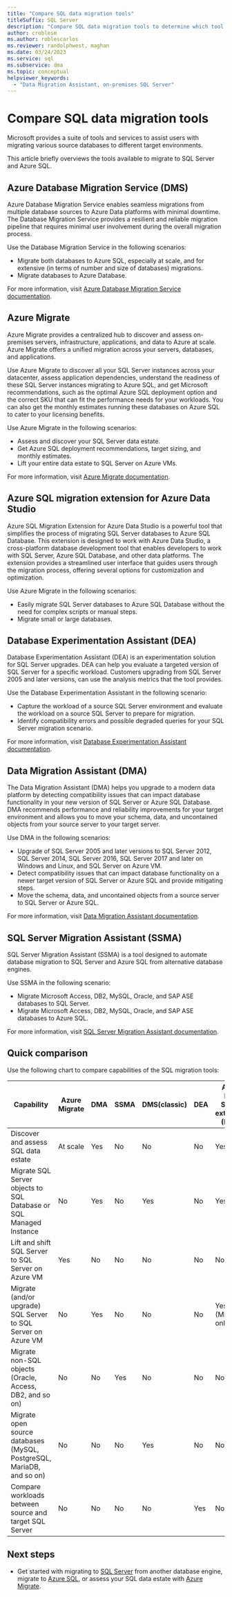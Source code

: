 ```yaml
---
title: "Compare SQL data migration tools"
titleSuffix: SQL Server
description: "Compare SQL data migration tools to determine which tool best suits your business needs, such as Data Migration Assistant (DMA), Azure Migrate, Azure Database Migration Service, SQL Server Migration Assistant (SSMA), Database Experimentation Assistant (DEA). "
author: croblesm
ms.author: roblescarlos
ms.reviewer: randolphwest, maghan
ms.date: 03/24/2023
ms.service: sql
ms.subservice: dma
ms.topic: conceptual
helpviewer_keywords:
  - "Data Migration Assistant, on-premises SQL Server"
---
```


# Compare SQL data migration tools

Microsoft provides a suite of tools and services to assist users with migrating various source databases to different target environments.

This article briefly overviews the tools available to migrate to SQL Server and Azure SQL.

## Azure Database Migration Service (DMS)

Azure Database Migration Service enables seamless migrations from multiple database sources to Azure Data platforms with minimal downtime. The Database Migration Service provides a resilient and reliable migration pipeline that requires minimal user involvement during the overall migration process.

Use the Database Migration Service in the following scenarios:

- Migrate both databases to Azure SQL, especially at scale, and for extensive (in terms of number and size of databases) migrations.
- Migrate databases to Azure Database.

For more information, visit [Azure Database Migration Service documentation](/azure/dms/).

## Azure Migrate

Azure Migrate provides a centralized hub to discover and assess on-premises servers, infrastructure, applications, and data to Azure at scale. Azure Migrate offers a unified migration across your servers, databases, and applications.

Use Azure Migrate to discover all your SQL Server instances across your datacenter, assess application dependencies, understand the readiness of these SQL Server instances migrating to Azure SQL, and get Microsoft recommendations, such as the optimal Azure SQL deployment option and the correct SKU that can fit the performance needs for your workloads. You can also get the monthly estimates running these databases on Azure SQL to cater to your licensing benefits.

Use Azure Migrate in the following scenarios:

- Assess and discover your SQL Server data estate.
- Get Azure SQL deployment recommendations, target sizing, and monthly estimates.
- Lift your entire data estate to SQL Server on Azure VMs.

For more information, visit [Azure Migrate documentation](/azure/migrate/).

## Azure SQL migration extension for Azure Data Studio

Azure SQL Migration Extension for Azure Data Studio is a powerful tool that simplifies the process of migrating SQL Server databases to Azure SQL Database. This extension is designed to work with Azure Data Studio, a cross-platform database development tool that enables developers to work with SQL Server, Azure SQL Database, and other data platforms. The extension provides a streamlined user interface that guides users through the migration process, offering several options for customization and optimization.

Use Azure Migrate in the following scenarios:

- Easily migrate SQL Server databases to Azure SQL Database without the need for complex scripts or manual steps.
- Migrate small or large databases.

## Database Experimentation Assistant (DEA)

Database Experimentation Assistant (DEA) is an experimentation solution for SQL Server upgrades. DEA can help you evaluate a targeted version of SQL Server for a specific workload. Customers upgrading from SQL Server 2005 and later versions, can use the analysis metrics that the tool provides.

Use the Database Experimentation Assistant in the following scenario:

- Capture the workload of a source SQL Server environment and evaluate the workload on a source SQL Server to prepare for migration.
- Identify compatibility errors and possible degraded queries for your SQL Server migration scenario.

For more information, visit [Database Experimentation Assistant documentation](../../dea/database-experimentation-assistant-overview.md).

## Data Migration Assistant (DMA)

The Data Migration Assistant (DMA) helps you upgrade to a modern data platform by detecting compatibility issues that can impact database functionality in your new version of SQL Server or Azure SQL Database. DMA recommends performance and reliability improvements for your target environment and allows you to move your schema, data, and uncontained objects from your source server to your target server.

Use DMA in the following scenarios:

- Upgrade of SQL Server 2005 and later versions to SQL Server 2012, SQL Server 2014, SQL Server 2016, SQL Server 2017 and later on Windows and Linux, and SQL Server on Azure VM.
- Detect compatibility issues that can impact database functionality on a newer target version of SQL Server or Azure SQL and provide mitigating steps.
- Move the schema, data, and uncontained objects from a source server to SQL Server or Azure SQL.

For more information, visit [Data Migration Assistant documentation](../../dma/dma-overview.md).

## SQL Server Migration Assistant (SSMA)

SQL Server Migration Assistant (SSMA) is a tool designed to automate database migration to SQL Server and Azure SQL from alternative database engines.

Use SSMA in the following scenario:

- Migrate Microsoft Access, DB2, MySQL, Oracle, and SAP ASE databases to SQL Server.
- Migrate Microsoft Access, DB2, MySQL, Oracle, and SAP ASE databases to Azure SQL.

For more information, visit [SQL Server Migration Assistant documentation](../../ssma/sql-server-migration-assistant.md).

## Quick comparison

Use the following chart to compare capabilities of the SQL migration tools:

| Capability | Azure Migrate | DMA | SSMA | DMS(classic) | DEA | Azure Data Studio extension (DMS) |
| ---------- | ------------- | --- | ---- | --- | --- | ----------------------------|
| Discover and assess SQL data estate | At scale | Yes | No | No | No | Yes |
| Migrate SQL Server objects to SQL Database or SQL Managed Instance | No | Yes | No | Yes | No | Yes |
| Lift and shift SQL Server to SQL Server on Azure VM | Yes | No | No | No | No | No |
| Migrate (and/or upgrade) SQL Server to SQL Server on Azure VM | No | Yes | No | No | No | Yes (Migrate only) |
| Migrate non-SQL objects<br />(Oracle, Access, DB2, and so on) | No | No | Yes | No | No | No |
| Migrate open source databases<br />(MySQL, PostgreSQL, MariaDB, and so on) | No | No | No | Yes | No | No |
| Compare workloads between source and target SQL Server | No | No | No | No | Yes | No |

## Next steps

- Get started with migrating to [SQL Server](../../ssma/sql-server-migration-assistant.md) from another database engine, migrate to [Azure SQL](/azure/azure-sql/migration-guides/), or assess your SQL data estate with [Azure Migrate](/azure/migrate/how-to-create-azure-sql-assessment).
